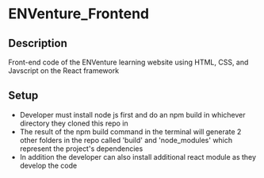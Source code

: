 # ENVenture_Frontend
## Description
 Front-end code of the ENVenture learning website using HTML, CSS, and Javscript on the React framework
## Setup
- Developer must install node js first and do an npm build in whichever directory they cloned this repo in
- The result of the npm build command in the terminal will generate 2 other folders in the repo called 'build' and 'node_modules' which represent the project's dependencies 
- In addition the developer can also install additional react module as they develop the code
